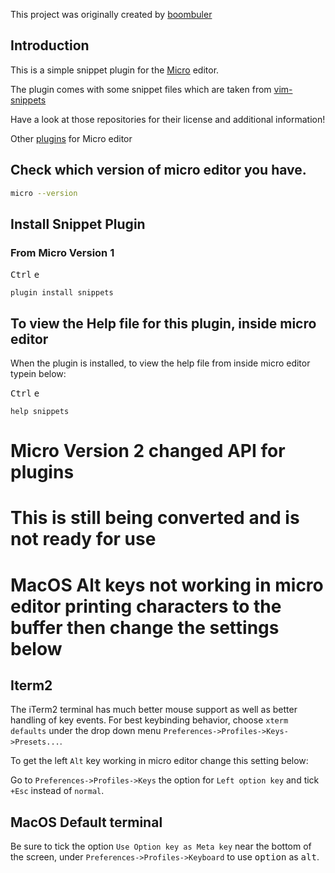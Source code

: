 This project was originally created by [boombuler](https://github.com/boombuler)

## Introduction

This is a simple snippet plugin for the [Micro](https://github.com/zyedidia/micro) editor.

The plugin comes with some snippet files which are taken from [vim-snippets](https://github.com/honza/vim-snippets)

Have a look at those repositories for their license and additional information!

Other [plugins](https://github.com/micro-editor/plugin-channel) for Micro editor


## Check which version of micro editor you have.

```bash
micro --version
```

## Install Snippet Plugin

### From Micro Version 1

<kbd>Ctrl</kbd> <kbd>e</kbd>

`plugin install snippets`

## To view the Help file for this plugin, inside micro editor

When the plugin is installed, to view the help file from inside micro editor typein below:

<kbd>Ctrl</kbd> <kbd>e</kbd>

`help snippets`

# Micro Version 2 changed API for plugins

# This is still being converted and is not ready for use

# MacOS Alt keys not working in micro editor printing characters to the buffer then change the settings below

## Iterm2

The iTerm2 terminal has much better mouse support as well as better handling of key events. For best keybinding behavior, choose `xterm defaults` under the drop down menu `Preferences->Profiles->Keys->Presets...`.

To get the left `Alt` key working in micro editor change this setting below:

Go to `Preferences->Profiles->Keys` the option for `Left option key` and tick `+Esc` instead of `normal`.

## MacOS Default terminal

Be sure to tick the option `Use Option key as Meta key` near the bottom of the screen, under `Preferences->Profiles->Keyboard` to use <kbd>option</kbd> as <kbd>alt</kbd>.

